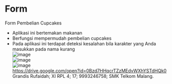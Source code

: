 # Form
Form Pembelian Cupcakes<br>
- Aplikasi ini bertemakan makanan<br>
- Berfungsi mempermudah pembelian cupcakes<br>
- Pada aplikasi ini terdapat deteksi kesalahan bila karakter yang Anda masukkan pada nama kurang<br>
![image](https://cloud.githubusercontent.com/assets/22560654/19038561/e710f3fe-8930-11e6-8d1a-35bf16e37df9.png)<br>
![image](https://cloud.githubusercontent.com/assets/22560654/19038592/01e342a4-8931-11e6-9f51-2a9f8d9ffcc5.png)<br>
![image](https://cloud.githubusercontent.com/assets/22560654/19038636/36d9f0a2-8931-11e6-8c8a-406f848c017a.png)<br>
https://drive.google.com/open?id=0Bzd7HHqcrTZzMEdvWXhYSTdHQk0<br>
Grandis Rufaidah; XI RPL 4; 17; 9993246758; SMK Telkom Malang.
